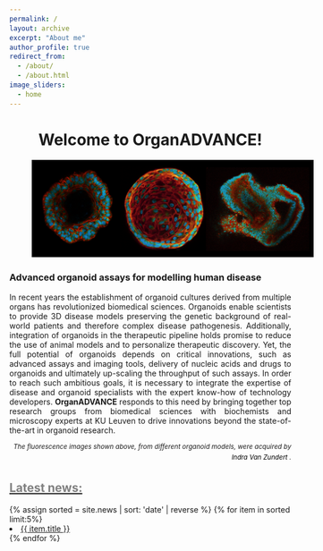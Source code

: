 ```yaml
---
permalink: /
layout: archive
excerpt: "About me"
author_profile: true
redirect_from:
  - /about/
  - /about.html
image_sliders:
  - home
---
```

<body align="left">

<h1 align= "center"> Welcome to OrganADVANCE!</h1>


<figure style="width: 100%" class="align-center">
<img src='/images/banner.png'>
</figure>

<h3> Advanced organoid assays for modelling human disease </h3>
<p align= "justify">
In recent years the establishment of organoid cultures derived from multiple organs has revolutionized biomedical sciences. Organoids enable scientists to provide 3D disease models preserving the genetic background of real-world patients and therefore complex disease pathogenesis. Additionally, integration of organoids in the therapeutic pipeline holds promise to reduce the use of animal models and to personalize therapeutic discovery. Yet, the full potential of organoids depends on critical innovations, such as advanced assays and imaging tools, delivery of nucleic acids and drugs to organoids and ultimately up-scaling the throughput of such assays. In order to reach such ambitious goals, it is necessary to integrate the expertise of disease and organoid specialists with the expert know-how of technology developers. <b>OrganADVANCE</b> responds to this need by bringing together top research groups from biomedical sciences with biochemists and microscopy experts at KU Leuven to drive innovations beyond the state-of-the-art in organoid research.<br>
<p align= "right">
<sup><i>The fluorescence images shown above, from different organoid models, were acquired by <a href="https://susanarocha.github.io//team/Indra/" style="color:black; text-decoration: none">Indra Van Zundert </a>.</i></sup>

<div style="text-align:left; vertical-align: middle border-left: 500px">
<h2><a href="{{site.github.url}}/news"><span style="color:gray">Latest news:</span></a></h2>
{% assign sorted = site.news | sort: 'date' | reverse %}
{% for item in sorted limit:5%}
<li><a href="{{ item.url }}">{{ item.title }}</a></li>
{% endfor %}
<br>
</div>
<br>
